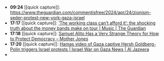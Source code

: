 - **09:24** [[quick capture]]:  https://www.theguardian.com/commentisfree/2024/apr/24/zionism-seder-protest-new-york-gaza-israel
- **17:17** [[quick capture]]:  [‘The working class can’t afford it’: the shocking truth about the money bands make on tour | Music | The Guardian](https://www.theguardian.com/music/2024/apr/25/shocking-truth-money-bands-make-on-tour-taylor-swift)
- **17:18** [[quick capture]]:  [Samuel Alito Has a Very Strange Theory for How to Protect Democracy – Mother Jones](https://www.motherjones.com/politics/2024/04/samuel-alito-supreme-court-trump-immunity/)
- **17:20** [[quick capture]]:  [Hamas video of Gaza captive Hersh Goldberg-Polin triggers Israel protests | Israel War on Gaza News | Al Jazeera](https://www.aljazeera.com/news/2024/4/25/hamas-video-of-gaza-captive-hersh-goldberg-polin-triggers-israel-protests)
-